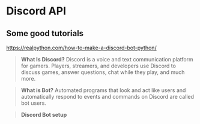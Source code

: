 # Discord API
## Some good tutorials 
  
https://realpython.com/how-to-make-a-discord-bot-python/

>**What Is Discord?**
>Discord is a voice and text communication platform for gamers. Players, streamers, and developers use Discord to discuss games, answer questions, chat while they play, and much more. 

>**What is Bot?**
>Automated programs that look and act like users and automatically respond to events and commands on Discord are called bot users.

>**Discord Bot setup**